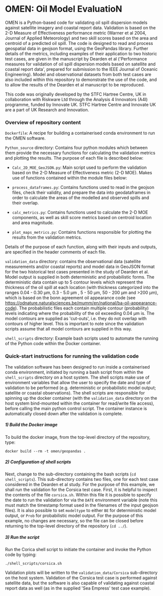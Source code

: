 # OMEN: Oil Model EvaluatioN

OMEN is a Python-based code for validating oil spill dispersion models against satellite imagery and coastal report data. Validation is based on the 2-D Measure of Effectiveness performance metric (Warner et al 2004, Journal of Applied Meteorology) and two skill scores based on the area and centroid of a predicted oil spill. The code is designed to read and process geospatial data in geojson format, using the GeoPandas library. Further details of the metrics, including examples of their application to two historic test cases, are given in the manuscript by Dearden et al ('Performance measures for validation of oil spill dispersion models based on satellite and coastal report data', prepared for submission to the IEEE Journal of Oceanic Engineering). Model and observational datasets from both test cases are also included within this repository to demonstrate the use of the code, and to allow the results of the Dearden et al manuscript to be reproduced. 

This code was originally developed by the STFC Hartree Centre, UK in collaboration with Riskware Ltd through the Analysis 4 Innovators (A4I) programme, funded by Innovate UK. STFC Hartree Centre and Innovate UK are a part of UK Research and Innovation. 

### Overview of repository content

`Dockerfile`: A recipe for building a containerised conda environment to run the OMEN software.

`Python_source` directory: Contains four python modules which between them provide the necessary functions for calculating the validation metrics and plotting the results. The purpose of each file is described below:

  - `Calc_2D_MOE_GeoJSON.py`: Main script used to perform the validation based on the 2-D Measure of Effectiveness metric (2-D MOE). Makes use of functions contained within the module files below:

  - `process_dataframes.py`: Contains functions used to read in the geojson files, check their validity, and prepare the data into geodataframes in order to calculate the areas of the modelled and observed spills and their overlap.

  - `calc_metrics.py`: Contains functions used to calculate the 2-D MOE components, as well as skill score metrics based on centroid location and area magnitude.

  - `plot_maps_metrics.py`: Contains functions responsible for plotting the results from the validation metrics.

  Details of the purpose of each function, along with their inputs and outputs, are specified in the header comments of each file.

`validation_data` directory: contains the observational data (satellite measurements and/or coastal reports) and model data in GeoJSON format for the two historical test cases presented in the study of Dearden et al. Model output is supplied in both deterministic and probabilistic forms. The deterministic data contain up to 5 contour levels which represent the thickness of the oil spill at each location (with thickness categorized into the ranges 0.04 - 0.30 µm, 0.3 - 5.0 µm , 5 - 50 µm, 50 - 200 µm and >200 µm), which is based on the bonn agreement oil appearance code (see https://odnature.naturalsciences.be/mumm/en/national/ba-oil-appearance-code). The probabilistic files each contain multiple contour (probability) levels indicating where the probability of the oil exceeding 0.04 µm is. The model contours are supplied as 'cut-outs', i.e. they do not overlap with contours of higher level. This is important to note since the validation scripts assume that all model contours are supplied in this way.

`shell_scripts` directory: Example bash scripts used to automate the running of the Python code within the Docker container.

### Quick-start instructions for running the validation code

The validation software has been designed to run inside a containerised conda environment, initiated by running a bash script from within the `shell_scripts` directory on a host system. The shell scripts make use of environment variables that allow the user to specify the date and type of validation to be performed (e.g. deterministic or probabilistic model output; satellite or coastal observations). The shell scripts are responsible for spinning up the docker container (with the `validation_data` directory on the host system bind-mounted within the container for read/write file access), before calling the main python control script. The container instance is automatically closed down after the validation is complete.

##### 1) Build the Docker image

To build the docker image, from the top-level directory of the repository, type:

`docker build --rm -t omen/geopandas .`

##### 2) Configuration of shell scripts

Next, change to the sub-directory containing the bash scripts (`cd shell_scripts`). This sub-directory contains two files, one for each test case considered in the Dearden et al study. For the purpose of this example, we shall run the validation for the Corsica test case. First, it is helpful to inspect the contents of the file `corsica.sh`. Within this file it is possible to specify the date to run the validation for via the `DATE` environment variable (note this must match the timestamp format used in the filenames of the input geojson files). It is also possible to set `modeltype` to either `BE` for deterministic model output, or `Prob` for probabilistic model output. For the purpose of this example, no changes are necessary, so the file can be closed before returning to the top-level directory of the repository (`cd ../`).

##### 3) Run the script

Run the Corica shell script to initiate the container and invoke the Python code by typing:

`./shell_scripts/corsica.sh`

Validation plots will be written to the `validation_data/Corsica` sub-directory on the host system. Validation of the Corsica test case is performed against satellite data, but the software is also capable of validating against coastal report data as well (as in the supplied 'Sea Empress' test case example).


